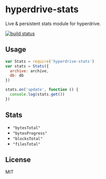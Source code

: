 
# hyperdrive-stats

Live & persistent stats module for hyperdrive.

[![build status](https://travis-ci.org/juliangruber/hyperdrive-stats.svg?branch=master)](http://travis-ci.org/juliangruber/hyperdrive-stats)

## Usage

```js
var Stats = require('hyperdrive-stats')
var stats = Stats({
  archive: archive,
  db: db
})

stats.on('update', function () {
  console.log(stats.get())
})
```

## Stats

- `"bytesTotal"`
- `"bytesProgress"`
- `"blocksTotal"`
- `"filesTotal"`


## License

MIT
